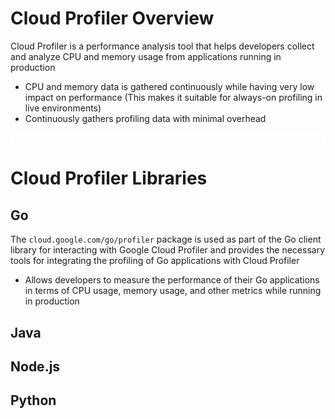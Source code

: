 # Cloud Profiler Overview

Cloud Profiler is a performance analysis tool that helps developers collect and analyze CPU and memory usage from applications running in production

* CPU and memory data is gathered continuously while having very low impact on performance (This makes it suitable for always-on profiling in live environments)
* Continuously gathers profiling data with minimal overhead

![](https://github.com/JonmarCorpuz/LetsLearn/blob/main/Assets/Whitespace.png)

# Cloud Profiler Libraries

## Go

The `cloud.google.com/go/profiler` package is used as part of the Go client library for interacting with Google Cloud Profiler and provides the necessary tools for integrating the profiling of Go applications with Cloud Profiler

* Allows developers to measure the performance of their Go applications in terms of CPU usage, memory usage, and other metrics while running in production

## Java

## Node.js

## Python
